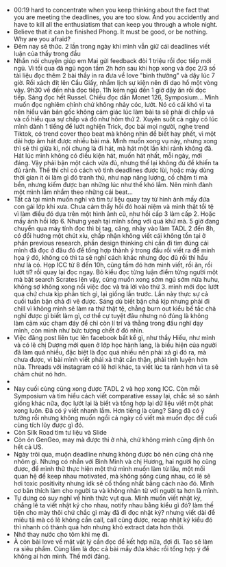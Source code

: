 - 00:19 hard to concentrate when you keep thinking about the fact that you are meeting the deadlines, you are too slow. And you accidently and have to kill all the enthusiatism that can keep you through a whole night.
- Believe that it can be finished Phong. It must be good, or be nothing. Why are you afraid?
- Đêm nay sẽ thức. 2 lần trong ngày khi mình vẫn giữ cái deadlines viết luận của thầy trong đầu
- Nhắn nói chuyện giúp em Mai gửi feedback đòi 1 triệu rồi đọc tiếp mới ngủ. Vì tối qua đã ngủ ngon tầm 2h hơn sau khi họp xong và đọc 2/3 số tài liệu đọc thêm 2 bài thầy in ra đưa về love "bình thường" và dậy lúc 7 giờ. Rồi xách đít lên Cầu Giấy, nhầm lịch sự kiện nên đi dạo hồ một vòng vậy. 9h30 về đến nhà đọc tiếp. 11h kém ngủ đến 1 giờ dậy ăn rồi đọc tiếp. Sáng đọc hết Russel. Chiều đọc dần Monet 126, Symposium... Mình muốn đọc nghiêm chỉnh chứ không nhảy cóc, lướt. Nó có cái khó vì ta nên hiểu văn bản gốc không cảm giác lúc làm bài ta sẽ phải đi chắp vá và cố hiểu qua sự chắp vá đó như hôm thứ 2. Xuyên suốt cả ngày có lúc mình dành 1 tiếng để lướt nghiện Trick, đọc bài mọi người, nghe trend Tiktok, có trend cover theo beat mà không nhìn để biết hay phết, vì một dải hợp âm hát được nhiều bài mà. Mình muốn xong vụ này, nhưng xong thì sẽ thi giữa kì, nói chung là đi hát, mà hát một lần khi rảnh không đã. Hát lúc mình không có điều kiện hát, muốn hát nhất, mỗi ngày, mới đáng. Vậy phải bận một cách vừa đủ, nhưng thế lại không đủ để khiến ta đủ rảnh. Thế thì chỉ có cách vô tình deadlines được lùi, hoặc mày dùng thời gian ít ỏi làm gì đó tranh thủ, như nạp năng lượng, cố chậm tí mà bền, nhưng kiếm được bạn những lúc như thế khó lắm. Nên mình đành một mình lẩm nhẩm theo những cái beat...
- Tất cả tại mình muốn nghỉ và tìm tư liệu quay tay từ hình ảnh mấy đứa con gái lớp khi xưa. Chưa cảm thấy hồi đó hoài niệm và mình thật tồi tệ vì làm điều đó dựa trên một hình ảnh cũ, như hồi cấp 3 làm cấp 2. Hoặc mấy ảnh hồi lớp 6. Nhưng yeah tại mình sống với quá khứ mà. 5 giờ đang chuyển qua máy tính đọc thì bị tag, căng, nhảy vào làm TADL 2 đến 8h, có đổi hướng một chút xíu, chấp nhận không viết cái không tồn tại ở phần previous research, phần design thinking chỉ cần đi tìm đúng cái mình đã đọc ở đâu đó để tổng hợp thành ý trong đầu rồi viết ra để minh họa ý đó, không có thì ta sẽ nghĩ cách khác nhưng đọc đủ rồi thì hầu như là có. Họp ICC từ 8 đến 10h, cũng tầm đó hơn mình viết, rồi ăn, rồi lướt tí? rồi quay lại đọc ngay. Bỏ kiểu đọc từng luận điểm từng người một mà bật search Scrates lên vậy, cũng muốn xong sớm ngủ sớm nữa huhu, không sợ không xong nổi việc đọc và trả lời vào thứ 3. mình mới đọc lướt qua chứ chưa kịp phân tích gì, lại giống lần trước. Lần này thực sự cả cuối tuần bận chả đi vẽ được. Sáng dù biết bận chả kịp nhưng phải đi chill vì không mình sẽ làm ra thứ thật tệ, chẳng burn out kiểu bế tắc chả nghĩ được gì biết làm gì, cơ thể cự tuyệt đâu nhưng nó đúng là không làm cảm xúc chạm đáy để chỉ còn lí trí và thằng trong đầu nghĩ dạy mình, còn mình như bức tượng chết ở đó nhìn.
- Việc đăng post liên tục lên facebook bất kể gì, như thầy Hiếu, như mình và có lẽ chị Dương mới quen ở lớp học hành lang, là biểu hiện của người đã làm quá nhiều, đặc biệt là đọc quá nhiều nên phải xả gì đó ra, mà chưa được, vì bài mình viết phải xả thật cẩn thận, phải tinh luyện hơn nữa. Threads với instagram có lẽ hơi khác, ta viết lúc ta rảnh hơn vì ta sẽ chăm chút nó hơn.
-
- Nay cuối cùng cũng xong được TADL 2 và họp xong ICC. Còn mỗi Symposium và tìm hiểu cách viết comparative essay lại, chắc sẽ so sánh giống khác nữa, đọc lướt lại là biết và tổng hợp lại dữ liệu viết một phát xong luôn. Đã có ý viết nhanh lắm. Hơn tiếng là cùng? Sáng đã có ý tưởng rồi nhưng không muốn ngồi cả ngày cố viết mà muốn đọc để cuối cùng tích lũy được gì đó.
- Còn Silk Road tìm tư liệu và Slide
- Còn ôn GenGeo, may mà được thi ở nhà, chứ không mình cũng định ôn hết cả US.
- Ngày trôi qua, muộn deadline nhưng không được bỏ nên cũng chả nhẹ nhõm gì. Nhưng có nhắn với Bình Minh và chị Hương, hai người họ cũng được, để mình thử thực hiện một thứ mình muốn làm từ lâu, một mối quan hệ để keep nhau motivated, mà không sống cùng nhau, có lẽ sẽ hơi toxic positivity nhưng idk sẽ cố thống nhất bằng cách nào đó. Mình cơ bản thích làm cho người ta và không nhân từ với người ta hơn là mình.
- Tự dưng có suy nghĩ về hình thức vụt qua. Mình muốn viết nhật ký, chẳng lẽ ta viết nhật ký cho nhau, notify nhau bằng kiểu gì đó? làm thế tiện cho mày thôi chứ chắc gì mày đã đi đọc nhật ký? nhưng viết dài để miêu tả mà có lẽ không cần call, call cũng được, recap nhật ký kiểu đó thì nhanh có thành quả hơn nhưng khó extract data hơn thôi.
- Nhớ thay nước cho tôm khi mẹ đi.
- À còn bài love về mặt vật lý cần đọc để kết hợp nữa, đợi đi. Tao sẽ làm ra siêu phẩm. Cùng lắm là đọc cả bài mấy đứa khác rồi tổng hợp ý để không ai hơn mình. Thế mới đáng.